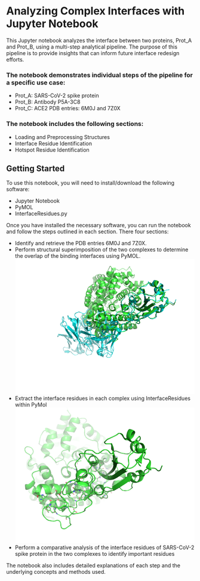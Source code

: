 # Analyzing Complex Interfaces with Jupyter Notebook

This Jupyter notebook analyzes the interface between two proteins, Prot_A and Prot_B, using a multi-step analytical pipeline.
The purpose of this pipeline is to provide insights that can inform future interface redesign efforts.

### The notebook demonstrates individual steps of the pipeline for a specific use case:

- Prot_A: SARS-CoV-2 spike protein
- Prot_B: Antibody P5A-3C8
- Prot_C: ACE2
PDB entries: 6M0J and 7Z0X

### The notebook includes the following sections:

- Loading and Preprocessing Structures
- Interface Residue Identification
- Hotspot Residue Identification


## Getting Started
To use this notebook, you will need to install/download the following software:

- Jupyter Notebook
- PyMOL 
- InterfaceResidues.py

Once you have installed the necessary software, you can run the notebook and follow the steps outlined in each section. There four sections: 
- Identify and retrieve the PDB entries 6M0J and 7Z0X.
- Perform structural superimposition of the two complexes to determine the overlap of the binding interfaces using PyMOL.
![Sructural superimposition of the two complexes](https://github.com/emamars95/complexes_interface/blob/main/aligned_6M0J.png)
- Extract the interface residues in each complex using InterfaceResidues within PyMol
![Interface of the 6M0J complex](https://github.com/emamars95/complexes_interface/blob/main/6M0J_interface.png)
- Perform a comparative analysis of the interface residues of SARS-CoV-2 spike protein in the two complexes to identify important residues

The notebook also includes detailed explanations of each step and the underlying concepts and methods used.
